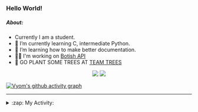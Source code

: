### Hello World!

##### About:
- Currently I am a student.
- 🌱 I’m currently learning C, intermediate Python.
- 🌱 I’m learning how to make better documentation.
- 👨‍💻 I'm working on [Botish API](https://github.com/Vyvy-vi/api)
- 🌱 GO PLANT SOME TREES AT [TEAM TREES](https://teamtrees.org/)

<p align="center">
  <a href="https://twitter.com/Vyvy_viM"><img target="_blank" src="https://img.shields.io/badge/twitter%20@Vyvy_viM-0D95E8?style=for-the-badge&logo=twitter&logoColor=white"/></a> 
  <a href="https://vyvy-vi.github.io/portfolio"><img target="_blank" src="https://img.shields.io/badge/-I_love_open_source-green?style=for-the-badge&logo=github&logoColor=black"/></a> 
</p>

[![Vyom's github activity graph](https://activity-graph.herokuapp.com/graph?username=Vyvy-vi)](https://github.com/ashutosh00710/github-readme-activity-graph)

---
<details>
  <summary>:zap: My Activity:</summary>
  
<!--START_SECTION:waka-->
![Code Time](http://img.shields.io/badge/Code%20Time-623%20hrs%2040%20mins-blue)

**I'm a Night 🦉** 

```text
🌞 Morning    44 commits     ██░░░░░░░░░░░░░░░░░░░░░░░   8.38% 
🌆 Daytime    128 commits    ██████░░░░░░░░░░░░░░░░░░░   24.38% 
🌃 Evening    162 commits    ███████░░░░░░░░░░░░░░░░░░   30.86% 
🌙 Night      191 commits    █████████░░░░░░░░░░░░░░░░   36.38%

```
📅 **I'm Most Productive on Sunday** 

```text
Monday       50 commits     ██░░░░░░░░░░░░░░░░░░░░░░░   9.52% 
Tuesday      85 commits     ████░░░░░░░░░░░░░░░░░░░░░   16.19% 
Wednesday    74 commits     ███░░░░░░░░░░░░░░░░░░░░░░   14.1% 
Thursday     67 commits     ███░░░░░░░░░░░░░░░░░░░░░░   12.76% 
Friday       60 commits     ██░░░░░░░░░░░░░░░░░░░░░░░   11.43% 
Saturday     56 commits     ██░░░░░░░░░░░░░░░░░░░░░░░   10.67% 
Sunday       133 commits    ██████░░░░░░░░░░░░░░░░░░░   25.33%

```


📊 **This Week I Spent My Time On** 

```text
🔥 Editors: 
Vim                      11 hrs 16 mins      ██████████████░░░░░░░░░░░   58.35% 
VS Code                  8 hrs 2 mins        ██████████░░░░░░░░░░░░░░░   41.65%

🐱‍💻 Projects: 
praise_backend_js        10 hrs 35 mins      █████████████░░░░░░░░░░░░   54.79% 
file-utils               4 hrs 15 mins       █████░░░░░░░░░░░░░░░░░░░░   22.06% 
Unknown Project          4 hrs 13 mins       █████░░░░░░░░░░░░░░░░░░░░   21.88% 
botish-api               10 mins             ░░░░░░░░░░░░░░░░░░░░░░░░░   0.92% 
discord-bot              4 mins              ░░░░░░░░░░░░░░░░░░░░░░░░░   0.35%

```


 Last Updated on 25/02/2022 10:04:21 UTC
<!--END_SECTION:waka-->
</details>
